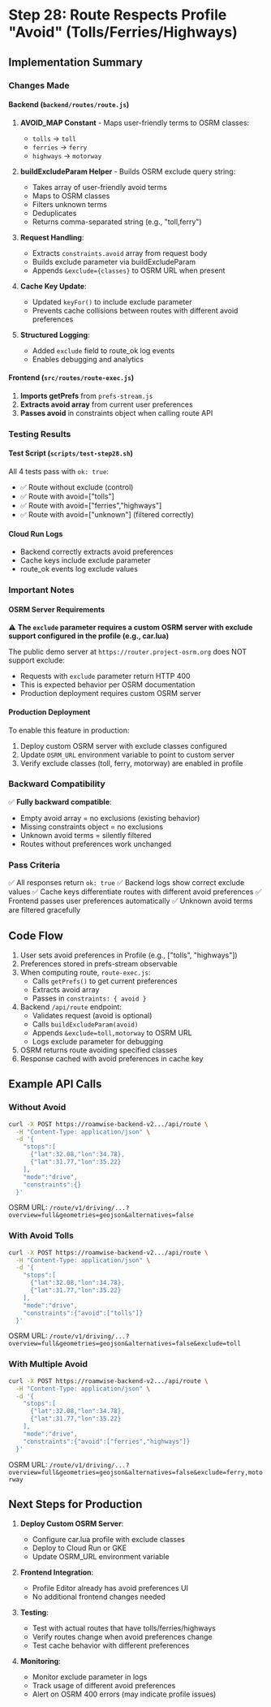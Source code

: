 # Step 28: Route Respects Profile "Avoid" (Tolls/Ferries/Highways)

## Implementation Summary

### Changes Made

#### Backend (`backend/routes/route.js`)
1. **AVOID_MAP Constant** - Maps user-friendly terms to OSRM classes:
   - `tolls` → `toll`
   - `ferries` → `ferry`
   - `highways` → `motorway`

2. **buildExcludeParam Helper** - Builds OSRM exclude query string:
   - Takes array of user-friendly avoid terms
   - Maps to OSRM classes
   - Filters unknown terms
   - Deduplicates
   - Returns comma-separated string (e.g., "toll,ferry")

3. **Request Handling**:
   - Extracts `constraints.avoid` array from request body
   - Builds exclude parameter via buildExcludeParam
   - Appends `&exclude={classes}` to OSRM URL when present

4. **Cache Key Update**:
   - Updated `keyFor()` to include exclude parameter
   - Prevents cache collisions between routes with different avoid preferences

5. **Structured Logging**:
   - Added `exclude` field to route_ok log events
   - Enables debugging and analytics

#### Frontend (`src/routes/route-exec.js`)
1. **Imports getPrefs** from `prefs-stream.js`
2. **Extracts avoid array** from current user preferences
3. **Passes avoid** in constraints object when calling route API

### Testing Results

#### Test Script (`scripts/test-step28.sh`)
All 4 tests pass with `ok: true`:
- ✅ Route without exclude (control)
- ✅ Route with avoid=["tolls"]
- ✅ Route with avoid=["ferries","highways"]
- ✅ Route with avoid=["unknown"] (filtered correctly)

#### Cloud Run Logs
- Backend correctly extracts avoid preferences
- Cache keys include exclude parameter
- route_ok events log exclude values

### Important Notes

#### OSRM Server Requirements
⚠️ **The `exclude` parameter requires a custom OSRM server with exclude support configured in the profile (e.g., car.lua)**

The public demo server at `https://router.project-osrm.org` does NOT support exclude:
- Requests with `exclude` parameter return HTTP 400
- This is expected behavior per OSRM documentation
- Production deployment requires custom OSRM server

#### Production Deployment
To enable this feature in production:
1. Deploy custom OSRM server with exclude classes configured
2. Update `OSRM_URL` environment variable to point to custom server
3. Verify exclude classes (toll, ferry, motorway) are enabled in profile

### Backward Compatibility
✅ **Fully backward compatible**:
- Empty avoid array = no exclusions (existing behavior)
- Missing constraints object = no exclusions
- Unknown avoid terms = silently filtered
- Routes without preferences work unchanged

### Pass Criteria
✅ All responses return `ok: true`
✅ Backend logs show correct exclude values
✅ Cache keys differentiate routes with different avoid preferences
✅ Frontend passes user preferences automatically
✅ Unknown avoid terms are filtered gracefully

## Code Flow

1. User sets avoid preferences in Profile (e.g., ["tolls", "highways"])
2. Preferences stored in prefs-stream observable
3. When computing route, `route-exec.js`:
   - Calls `getPrefs()` to get current preferences
   - Extracts avoid array
   - Passes in `constraints: { avoid }`
4. Backend `/api/route` endpoint:
   - Validates request (avoid is optional)
   - Calls `buildExcludeParam(avoid)`
   - Appends `&exclude=toll,motorway` to OSRM URL
   - Logs exclude parameter for debugging
5. OSRM returns route avoiding specified classes
6. Response cached with avoid preferences in cache key

## Example API Calls

### Without Avoid
```bash
curl -X POST https://roamwise-backend-v2.../api/route \
  -H "Content-Type: application/json" \
  -d '{
    "stops":[
      {"lat":32.08,"lon":34.78},
      {"lat":31.77,"lon":35.22}
    ],
    "mode":"drive",
    "constraints":{}
  }'
```
OSRM URL: `/route/v1/driving/...?overview=full&geometries=geojson&alternatives=false`

### With Avoid Tolls
```bash
curl -X POST https://roamwise-backend-v2.../api/route \
  -H "Content-Type: application/json" \
  -d '{
    "stops":[
      {"lat":32.08,"lon":34.78},
      {"lat":31.77,"lon":35.22}
    ],
    "mode":"drive",
    "constraints":{"avoid":["tolls"]}
  }'
```
OSRM URL: `/route/v1/driving/...?overview=full&geometries=geojson&alternatives=false&exclude=toll`

### With Multiple Avoid
```bash
curl -X POST https://roamwise-backend-v2.../api/route \
  -H "Content-Type: application/json" \
  -d '{
    "stops":[
      {"lat":32.08,"lon":34.78},
      {"lat":31.77,"lon":35.22}
    ],
    "mode":"drive",
    "constraints":{"avoid":["ferries","highways"]}
  }'
```
OSRM URL: `/route/v1/driving/...?overview=full&geometries=geojson&alternatives=false&exclude=ferry,motorway`

## Next Steps for Production

1. **Deploy Custom OSRM Server**:
   - Configure car.lua profile with exclude classes
   - Deploy to Cloud Run or GKE
   - Update OSRM_URL environment variable

2. **Frontend Integration**:
   - Profile Editor already has avoid preferences UI
   - No additional frontend changes needed

3. **Testing**:
   - Test with actual routes that have tolls/ferries/highways
   - Verify routes change when avoid preferences change
   - Test cache behavior with different preferences

4. **Monitoring**:
   - Monitor exclude parameter in logs
   - Track usage of different avoid preferences
   - Alert on OSRM 400 errors (may indicate profile issues)
